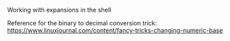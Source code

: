Working with expansions in the shell


Reference for the binary to decimal conversion trick: https://www.linuxjournal.com/content/fancy-tricks-changing-numeric-base
